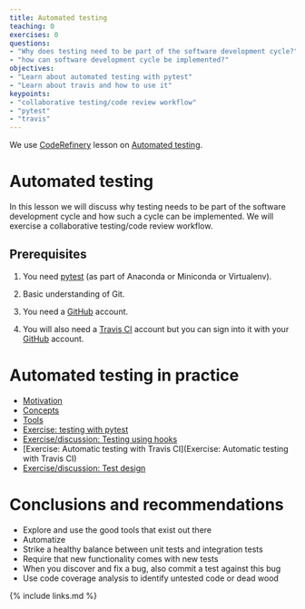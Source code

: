 ```yaml
---
title: Automated testing
teaching: 0
exercises: 0
questions:
- "Why does testing need to be part of the software development cycle?"
- "how can software development cycle be implemented?"
objectives:
- "Learn about automated testing with pytest"
- "Learn about travis and how to use it"
keypoints:
- "collaborative testing/code review workflow"
- "pytest"
- "travis"
---
```


We use [CodeRefinery](https://coderefinery.org/) lesson on [Automated testing](https://coderefinery.github.io/testing/).



# Automated testing

In this lesson we will discuss why testing needs to be part of the software
development cycle and how such a cycle can be implemented. We will exercise a
collaborative testing/code review workflow.


## Prerequisites

1. You need [pytest](http://doc.pytest.org) (as part of Anaconda or Miniconda or Virtualenv).

2. Basic understanding of Git.

3. You need a [GitHub](https://github.com) account.

4. You will also need a [Travis CI](https://travis-ci.org) account
   but you can sign into it with
      your [GitHub](https://github.com) account.


# Automated testing in practice

- [Motivation](https://coderefinery.github.io/testing/01-motivation/)
- [Concepts](https://coderefinery.github.io/testing/02-concepts/)
- [Tools](https://coderefinery.github.io/testing/03-frameworks/)
- [Exercise: testing with pytest](https://coderefinery.github.io/testing/04-pytest/)
- [Exercise/discussion: Testing using hooks](https://coderefinery.github.io/testing/05-pre-commit-hook/)
- [Exercise: Automatic testing with Travis CI](Exercise: Automatic testing with Travis CI)
- [Exercise/discussion: Test design](https://coderefinery.github.io/testing/08-test-design/)

# Conclusions and recommendations


- Explore and use the good tools that exist out there
- Automatize
- Strike a healthy balance between unit tests and integration tests
- Require that new functionality comes with new tests
- When you discover and fix a bug, also commit a test against this bug
- Use code coverage analysis to identify untested code or dead wood


{% include links.md %}
